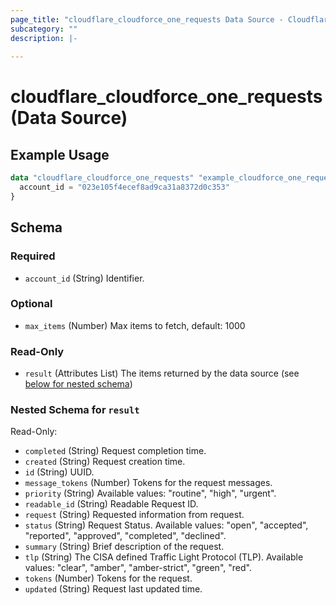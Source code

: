 ```yaml
---
page_title: "cloudflare_cloudforce_one_requests Data Source - Cloudflare"
subcategory: ""
description: |-
  
---
```


# cloudflare_cloudforce_one_requests (Data Source)



## Example Usage

```terraform
data "cloudflare_cloudforce_one_requests" "example_cloudforce_one_requests" {
  account_id = "023e105f4ecef8ad9ca31a8372d0c353"
}
```

<!-- schema generated by tfplugindocs -->
## Schema

### Required

- `account_id` (String) Identifier.

### Optional

- `max_items` (Number) Max items to fetch, default: 1000

### Read-Only

- `result` (Attributes List) The items returned by the data source (see [below for nested schema](#nestedatt--result))

<a id="nestedatt--result"></a>
### Nested Schema for `result`

Read-Only:

- `completed` (String) Request completion time.
- `created` (String) Request creation time.
- `id` (String) UUID.
- `message_tokens` (Number) Tokens for the request messages.
- `priority` (String) Available values: "routine", "high", "urgent".
- `readable_id` (String) Readable Request ID.
- `request` (String) Requested information from request.
- `status` (String) Request Status.
Available values: "open", "accepted", "reported", "approved", "completed", "declined".
- `summary` (String) Brief description of the request.
- `tlp` (String) The CISA defined Traffic Light Protocol (TLP).
Available values: "clear", "amber", "amber-strict", "green", "red".
- `tokens` (Number) Tokens for the request.
- `updated` (String) Request last updated time.


